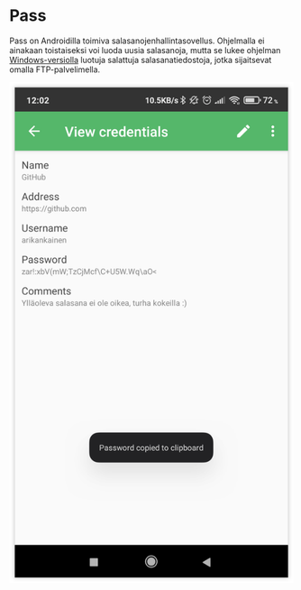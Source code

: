 # Pass

Pass on Androidilla toimiva salasanojenhallintasovellus. Ohjelmalla ei ainakaan toistaiseksi voi luoda uusia salasanoja, mutta se lukee ohjelman [Windows-versiolla](https://github.com/arikankainen/pass-windows) luotuja salattuja salasanatiedostoja, jotka sijaitsevat omalla FTP-palvelimella.

<img src="/docs/pass.png" width="560">